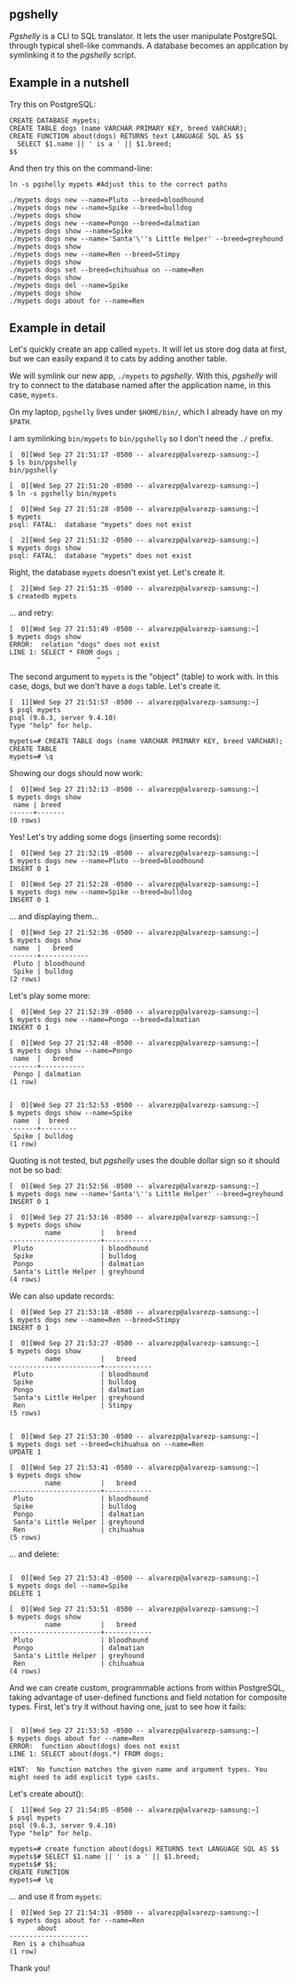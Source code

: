 pgshelly
--------

*Pgshelly* is a CLI to SQL translator. It lets the user manipulate
PostgreSQL through typical shell-like commands. A database becomes
an application by symlinking it to the *pgshelly* script.

## Example in a nutshell

Try this on PostgreSQL:
```
CREATE DATABASE mypets;
CREATE TABLE dogs (name VARCHAR PRIMARY KEY, breed VARCHAR);
CREATE FUNCTION about(dogs) RETURNS text LANGUAGE SQL AS $$
  SELECT $1.name || ' is a ' || $1.breed;
$$
```
And then try this on the command-line:
```
ln -s pgshelly mypets #Adjust this to the correct paths

./mypets dogs new --name=Pluto --breed=bloodhound
./mypets dogs new --name=Spike --breed=bulldog
./mypets dogs show
./mypets dogs new --name=Pongo --breed=dalmatian
./mypets dogs show --name=Spike
./mypets dogs new --name='Santa'\''s Little Helper' --breed=greyhound
./mypets dogs show
./mypets dogs new --name=Ren --breed=Stimpy
./mypets dogs show
./mypets dogs set --breed=chihuahua on --name=Ren
./mypets dogs show
./mypets dogs del --name=Spike
./mypets dogs show
./mypets dogs about for --name=Ren
```
## Example in detail

Let's quickly create an app called `mypets`. It will let us
store dog data at first, but we can easily expand it to cats by
adding another table.

We will symlink our new app, `./mypets` to *pgshelly*. With this,
*pgshelly* will try to connect to the database named after the
application name, in this case, `mypets`.

On my laptop, `pgshelly` lives under `$HOME/bin/`, which I already
have on my `$PATH`.

I am symlinking `bin/mypets` to `bin/pgshelly` so I don't need
the `./` prefix.

```
[  0][Wed Sep 27 21:51:17 -0500 -- alvarezp@alvarezp-samsung:~]
$ ls bin/pgshelly
bin/pgshelly

[  0][Wed Sep 27 21:51:20 -0500 -- alvarezp@alvarezp-samsung:~]
$ ln -s pgshelly bin/mypets

[  0][Wed Sep 27 21:51:28 -0500 -- alvarezp@alvarezp-samsung:~]
$ mypets
psql: FATAL:  database "mypets" does not exist

[  2][Wed Sep 27 21:51:32 -0500 -- alvarezp@alvarezp-samsung:~]
$ mypets dogs show
psql: FATAL:  database "mypets" does not exist

```
Right, the database `mypets` doesn't exist yet. Let's create it.

```
[  2][Wed Sep 27 21:51:35 -0500 -- alvarezp@alvarezp-samsung:~]
$ createdb mypets
```

... and retry:

```
[  0][Wed Sep 27 21:51:49 -0500 -- alvarezp@alvarezp-samsung:~]
$ mypets dogs show
ERROR:  relation "dogs" does not exist
LINE 1: SELECT * FROM dogs ;
                      ^
```
The second argument to `mypets` is the "object" (table) to work with.
In this case, dogs, but we don't have a `dogs` table. Let's create it.

```
[  1][Wed Sep 27 21:51:57 -0500 -- alvarezp@alvarezp-samsung:~]
$ psql mypets
psql (9.6.3, server 9.4.10)
Type "help" for help.

mypets=# CREATE TABLE dogs (name VARCHAR PRIMARY KEY, breed VARCHAR);
CREATE TABLE
mypets=# \q
```
Showing our dogs should now work:
```
[  0][Wed Sep 27 21:52:13 -0500 -- alvarezp@alvarezp-samsung:~]
$ mypets dogs show
 name | breed 
------+-------
(0 rows)

```
Yes! Let's try adding some dogs (inserting some records):

```
[  0][Wed Sep 27 21:52:19 -0500 -- alvarezp@alvarezp-samsung:~]
$ mypets dogs new --name=Pluto --breed=bloodhound
INSERT 0 1

[  0][Wed Sep 27 21:52:28 -0500 -- alvarezp@alvarezp-samsung:~]
$ mypets dogs new --name=Spike --breed=bulldog
INSERT 0 1

```
... and displaying them...

```
[  0][Wed Sep 27 21:52:36 -0500 -- alvarezp@alvarezp-samsung:~]
$ mypets dogs show
 name  |   breed    
-------+------------
 Pluto | bloodhound
 Spike | bulldog
(2 rows)
```
Let's play some more:
```
[  0][Wed Sep 27 21:52:39 -0500 -- alvarezp@alvarezp-samsung:~]
$ mypets dogs new --name=Pongo --breed=dalmatian
INSERT 0 1

[  0][Wed Sep 27 21:52:48 -0500 -- alvarezp@alvarezp-samsung:~]
$ mypets dogs show --name=Pongo
 name  |   breed   
-------+-----------
 Pongo | dalmatian
(1 row)


[  0][Wed Sep 27 21:52:53 -0500 -- alvarezp@alvarezp-samsung:~]
$ mypets dogs show --name=Spike
 name  |  breed  
-------+---------
 Spike | bulldog
(1 row)

```
Quoting is not tested, but *pgshelly* uses the double dollar sign so
it should not be so bad:

```
[  0][Wed Sep 27 21:52:56 -0500 -- alvarezp@alvarezp-samsung:~]
$ mypets dogs new --name='Santa'\''s Little Helper' --breed=greyhound
INSERT 0 1

[  0][Wed Sep 27 21:53:16 -0500 -- alvarezp@alvarezp-samsung:~]
$ mypets dogs show
         name          |   breed    
-----------------------+------------
 Pluto                 | bloodhound
 Spike                 | bulldog
 Pongo                 | dalmatian
 Santa's Little Helper | greyhound
(4 rows)

```
We can also update records:

```
[  0][Wed Sep 27 21:53:18 -0500 -- alvarezp@alvarezp-samsung:~]
$ mypets dogs new --name=Ren --breed=Stimpy
INSERT 0 1

[  0][Wed Sep 27 21:53:27 -0500 -- alvarezp@alvarezp-samsung:~]
$ mypets dogs show
         name          |   breed    
-----------------------+------------
 Pluto                 | bloodhound
 Spike                 | bulldog
 Pongo                 | dalmatian
 Santa's Little Helper | greyhound
 Ren                   | Stimpy
(5 rows)


[  0][Wed Sep 27 21:53:30 -0500 -- alvarezp@alvarezp-samsung:~]
$ mypets dogs set --breed=chihuahua on --name=Ren
UPDATE 1

[  0][Wed Sep 27 21:53:41 -0500 -- alvarezp@alvarezp-samsung:~]
$ mypets dogs show
         name          |   breed    
-----------------------+------------
 Pluto                 | bloodhound
 Spike                 | bulldog
 Pongo                 | dalmatian
 Santa's Little Helper | greyhound
 Ren                   | chihuahua
(5 rows)

```
... and delete:

```

[  0][Wed Sep 27 21:53:43 -0500 -- alvarezp@alvarezp-samsung:~]
$ mypets dogs del --name=Spike
DELETE 1

[  0][Wed Sep 27 21:53:51 -0500 -- alvarezp@alvarezp-samsung:~]
$ mypets dogs show
         name          |   breed    
-----------------------+------------
 Pluto                 | bloodhound
 Pongo                 | dalmatian
 Santa's Little Helper | greyhound
 Ren                   | chihuahua
(4 rows)

```
And we can create custom, programmable actions from within PostgreSQL,
taking advantage of user-defined functions and field notation for
composite types. First, let's try it without having one, just to see
how it fails:
```

[  0][Wed Sep 27 21:53:53 -0500 -- alvarezp@alvarezp-samsung:~]
$ mypets dogs about for --name=Ren
ERROR:  function about(dogs) does not exist
LINE 1: SELECT about(dogs.*) FROM dogs;
               ^
HINT:  No function matches the given name and argument types. You might need to add explicit type casts.
```
Let's create about():
```
[  1][Wed Sep 27 21:54:05 -0500 -- alvarezp@alvarezp-samsung:~]
$ psql mypets
psql (9.6.3, server 9.4.10)
Type "help" for help.

mypets=# create function about(dogs) RETURNS text LANGUAGE SQL AS $$
mypets$# SELECT $1.name || ' is a ' || $1.breed;
mypets$# $$;
CREATE FUNCTION
mypets=# \q
```
... and use it from `mypets`:
```
[  0][Wed Sep 27 21:54:31 -0500 -- alvarezp@alvarezp-samsung:~]
$ mypets dogs about for --name=Ren
       about        
--------------------
 Ren is a chihuahua
(1 row)
```

Thank you!
